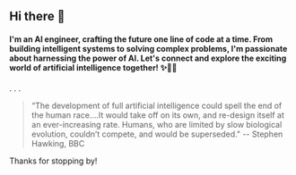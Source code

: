## Hi there 👋

#### I'm an AI engineer, crafting the future one line of code at a time. From building intelligent systems to solving complex problems, I'm passionate about harnessing the power of AI. Let's connect and explore the exciting world of artificial intelligence together! ✨👨‍💻

.
.
.

> “The development of full artificial intelligence could spell the end of the human race….It would take off on its own, and re-design itself at an ever-increasing rate. Humans, who are limited by slow biological evolution, couldn’t compete, and would be superseded." -- Stephen Hawking, BBC

Thanks for stopping by!
